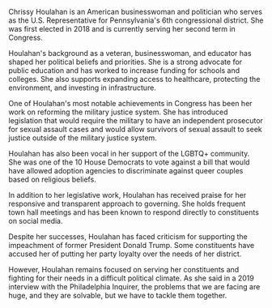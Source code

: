 Chrissy Houlahan is an American businesswoman and politician who serves as the U.S. Representative for Pennsylvania's 6th congressional district. She was first elected in 2018 and is currently serving her second term in Congress.

Houlahan's background as a veteran, businesswoman, and educator has shaped her political beliefs and priorities. She is a strong advocate for public education and has worked to increase funding for schools and colleges. She also supports expanding access to healthcare, protecting the environment, and investing in infrastructure.

One of Houlahan's most notable achievements in Congress has been her work on reforming the military justice system. She has introduced legislation that would require the military to have an independent prosecutor for sexual assault cases and would allow survivors of sexual assault to seek justice outside of the military justice system.

Houlahan has also been vocal in her support of the LGBTQ+ community. She was one of the 10 House Democrats to vote against a bill that would have allowed adoption agencies to discriminate against queer couples based on religious beliefs.

In addition to her legislative work, Houlahan has received praise for her responsive and transparent approach to governing. She holds frequent town hall meetings and has been known to respond directly to constituents on social media.

Despite her successes, Houlahan has faced criticism for supporting the impeachment of former President Donald Trump. Some constituents have accused her of putting her party loyalty over the needs of her district.

However, Houlahan remains focused on serving her constituents and fighting for their needs in a difficult political climate. As she said in a 2019 interview with the Philadelphia Inquirer, the problems that we are facing are huge, and they are solvable, but we have to tackle them together.
